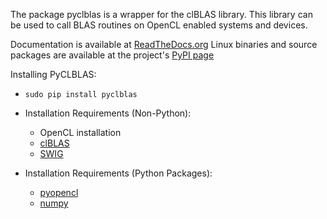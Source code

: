 The package pyclblas is a wrapper for the clBLAS library.  This library can be used to call BLAS routines on OpenCL enabled systems and devices.  

Documentation is available at [ReadTheDocs.org](https://pyclblas.readthedocs.io/en/latest/index.html)
Linux binaries and source packages are available at the project's [PyPI page](https://pypi.python.org/pypi/pyclblas/)

Installing PyCLBLAS:
* `sudo pip install pyclblas`

* Installation Requirements (Non-Python):
    * OpenCL installation
    * [clBLAS](https://github.com/clMathLibraries/clBLAS)
    * [SWIG](https://www.swig.org/)
* Installation Requirements (Python Packages):
    * [pyopencl](https://github.com/pyopencl/pyopencl/)
    * [numpy](https://github.com/numpy/numpy)
